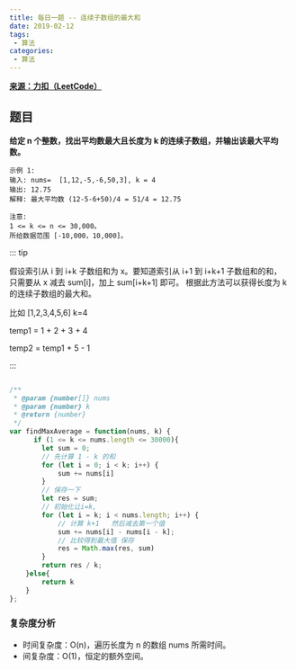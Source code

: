 ```yaml
---
title: 每日一题 -- 连续子数组的最大和
date: 2019-02-12
tags:
 - 算法  
categories: 
 - 算法
---
```


**[来源：力扣（LeetCode）]('https://leetcode-cn.com/problems/maximum-average-subarray-i')**


## 题目

**给定 n 个整数，找出平均数最大且长度为 k 的连续子数组，并输出该最大平均数。**
```
示例 1: 
输入: nums=  [1,12,-5,-6,50,3], k = 4
输出: 12.75
解释: 最大平均数 (12-5-6+50)/4 = 51/4 = 12.75

注意:
1 <= k <= n <= 30,000。
所给数据范围 [-10,000，10,000]。

```

::: tip 

假设索引从 i 到 i+k 子数组和为 x。要知道索引从 i+1 到 i+k+1 子数组和的和，</br>
只需要从 x 减去 sum[i]，加上 sum[i+k+1] 即可。 根据此方法可以获得长度为 k 的连续子数组的最大和。</br>

比如 [1,2,3,4,5,6] k=4

temp1 = 1 + 2 + 3 + 4

temp2 = temp1 + 5 - 1

::: 
```js

/**
 * @param {number[]} nums
 * @param {number} k
 * @return {number}
 */
var findMaxAverage = function(nums, k) {
      if (1 <= k <= nums.length <= 30000){
        let sum = 0;
        // 先计算 1 - k 的和
        for (let i = 0; i < k; i++) {
            sum += nums[i]
        }
        // 保存一下
        let res = sum;
        // 初始化让i=k, 
        for (let i = k; i < nums.length; i++) {
            // 计算 k+1   然后减去第一个值
            sum += nums[i] - nums[i - k];
            // 比较得到最大值 保存
            res = Math.max(res, sum)
        }
        return res / k;
    }else{
        return k
    }
};

```

### 复杂度分析
- 时间复杂度：O(n)，遍历长度为 n 的数组 nums 所需时间。
- 间复杂度：O(1)，恒定的额外空间。














